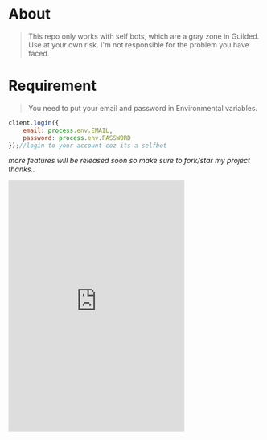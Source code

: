 # About
> This repo only works with self bots, which are a gray zone in Guilded. Use at your own risk. I'm not responsible for the problem you have faced.

# Requirement
> You need to put your email and password in Environmental variables.
```js
client.login({
    email: process.env.EMAIL,
    password: process.env.PASSWORD
});//login to your account coz its a selfbot
```
*more features will be released soon so make sure to fork/star my project thanks..*
<iframe src="https://discord.com/widget?id=868930850081890364&theme=dark" width="350" height="500" allowtransparency="true" frameborder="0" sandbox="allow-popups allow-popups-to-escape-sandbox allow-same-origin allow-scripts"></iframe>
